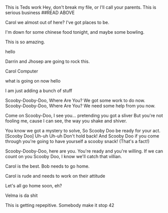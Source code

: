 

This is Teds work
Hey, don't break my file, or I'll call your parents. This is serious business
##READ ABOVE

Carol we almost out of here? I've got places to be. 

I'm down for some chinese food tonight, and maybe some bowling. 

This is so amazing. 

hello

Darrin and Jhosep are going to rock this.

Carol Computer

what is going on now hello

I am just adding a bunch of stuff

Scooby-Dooby-Doo, Where Are You? 
We got some work to do now. 
Scooby-Dooby-Doo, Where Are You? 
We need some help from you now. 

Come on Scooby-Doo, I see you... pretending you got a sliver 
But you're not fooling me, cause I can see, the way you shake and shiver. 

You know we got a mystery to solve, 
So Scooby Doo be ready for your act. [Scooby Doo] Uh-uh Uh-uh 
Don't hold back! 
And Scooby Doo if you come through 
you're going to have yourself a scooby snack! 
(That's a fact!)

Scooby-Dooby-Doo, here are you. 
You're ready and you're willing. 
If we can count on you Scooby Doo, 
I know we'll catch that villian.

Carol is the best. Bob needs to go home. 

Carol is rude and needs to work on their attitude

Let's all go home soon, eh?

Velma is da shit

This is getting repepitive.
Somebody make it stop
42